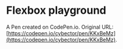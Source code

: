 # Flexbox playground

A Pen created on CodePen.io. Original URL: [https://codepen.io/cybector/pen/KKxBeMz](https://codepen.io/cybector/pen/KKxBeMz).

